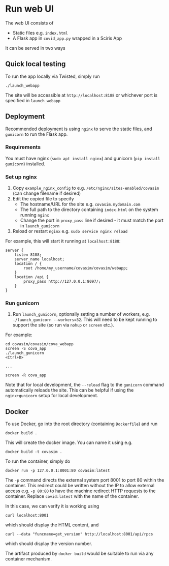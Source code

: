 # Run web UI

The web UI consists of

- Static files e.g. `index.html`
- A Flask app in `covid_app.py` wrapped in a Sciris App

It can be served in two ways

## Quick local testing

To run the app locally via Twisted, simply run

```shell script
./launch_webapp
```

The site will be accessible at `http://localhost:8188` or whichever port is specified in `launch_webapp`

## Deployment

Recommended deployment is using `nginx` to serve the static files, and `gunicorn` to run the Flask app.

### Requirements

You must have nginx (`sudo apt install nginx`) and gunicorn (`pip install gunicorn`) installed. 

### Set up nginx

1. Copy `example_nginx_config` to e.g. `/etc/nginx/sites-enabled/covasim` (can change filename if desired)
2. Edit the copied file to specify
    - The hostname/URL for the site e.g. `covasim.mydomain.com`
    - The full path to the directory containing `index.html` on the system running `nginx`
    - Change the port in `proxy_pass` line if desired - it must match the port in `launch_gunicorn`
3. Reload or restart `nginx` e.g. `sudo service nginx reload`

For example, this will start it running at `localhost:8188`:

```script
server {
    listen 8188;
    server_name localhost;
    location / {
        root /home/my_username/covasim/covasim/webapp;
    }
    location /api {
        proxy_pass http://127.0.0.1:8097/;
    }
}
```

### Run gunicorn

1. Run `launch_gunicorn`, optionally setting a number of workers, e.g. `./launch_gunicorn --workers=32`. This will need to be kept running to support the site (so run via `nohup` or `screen` etc.).

For example:
```script
cd covasim/covasim/cova_webapp
screen -S cova_app
./launch_gunicorn
<Ctrl+D>

...

screen -R cova_app
```

Note that for local development, the `--reload` flag to the `gunicorn` command automatically reloads the site. This can be helpful if using the `nginx+gunicorn` setup for local development.

## Docker

To use Docker, go into the root directory (containing `Dockerfile`) and run

```
docker build .
```

This will create the docker image. You can name it using e.g.

```
docker build -t covasim .
```

To run the container, simply do

```
docker run -p 127.0.0.1:8001:80 covasim:latest
```

The `-p` command directs the external system port 8001 to port 80 within the container. This redirect could be written without the IP to allow external access e.g. `-p 80:80` to have the machine redirect HTTP requests to the container. Replace `covid:latest` with the name of the container.

In this case, we can verify it is working using

```
curl localhost:8001
```

which should display the HTML content, and

```
curl --data "funcname=get_version" http://localhost:8001/api/rpcs
```

which should display the version number.

The artifact produced by `docker build` would be suitable to run via any container mechanism.
